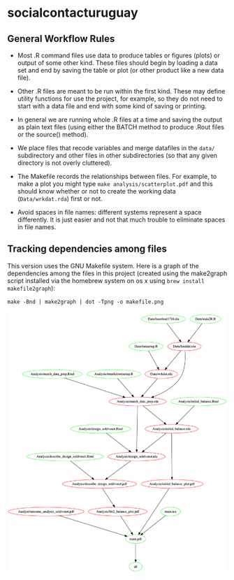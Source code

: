 # socialcontacturuguay

## General Workflow Rules

 - Most .R command files use data to produce tables or figures (plots) or output of some other kind. These files should begin by loading a data set and end by saving the table or plot (or other product like a new data file).

 - Other .R files are meant to be run within the first kind. These may define utility functions for use the project, for example, so they do not need to start with a data file and end with some kind of saving or printing.

 - In general we are running whole .R files at a time and saving the output as plain text files (using either the BATCH method to produce .Rout files or the source() method).

 - We place files that recode variables and merge datafiles in the `data/` subdirectory and other files in other subdirectories (so that any given directory is not overly cluttered).
 
 - The Makefile records the relationships between files. For example, to make a plot you might type `make analysis/scatterplot.pdf` and this should know whether or not to create the working data (`Data/wrkdat.rda`) first or not.

 - Avoid spaces in file names: different systems represent a space differently. It is just easier and not that much trouble to eliminate spaces in file names.

## Tracking dependencies among files

This version uses the GNU Makefile system. Here is a graph of the dependencies among the files in this project (created using the make2graph script installed via the homebrew system on os x using `brew install makefile2graph`):

```
make -Bnd | make2graph | dot -Tpng -o makefile.png
```

![Dependency graph](makefile.png)

